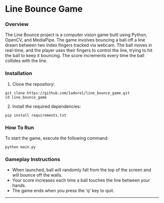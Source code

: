 # Line Bounce Game

### Overview

The Line Bounce project is a computer vision game built using Python, OpenCV, and MediaPipe.
The game involves bouncing a ball off a line drawn between two index fingers tracked via webcam.
The ball moves in real-time, and the player uses their fingers to control the line, trying to hit the ball to keep it bouncing.
The score increments every time the ball collides with the line.

### Installation
1. Clone the repository:
```
git clone https://github.com/1adore1/line_bounce_game.git
cd line_bounce_game
```
2. Install the required dependencies:
```
pip install requirements.txt
```

### How To Run
To start the game, execute the following command:
```
python main.py
```

### Gameplay Instructions

* When launched, ball will randomly fall from the top of the screen and will bounce off the walls.
* Your score increases each time a ball touches the line between your hands.
* The game ends when you press the 'q' key to quit.
---
